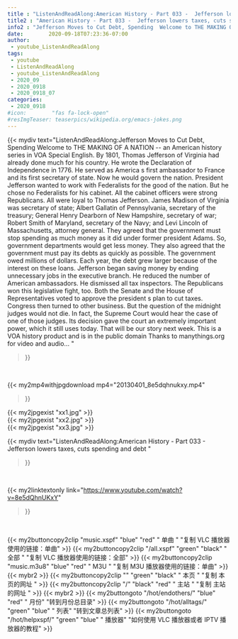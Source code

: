 ```yaml
---
title : "ListenAndReadAlong:American History - Part 033 -  Jefferson lowers taxes, cuts spending and debt "
title2 : "American History - Part 033 -  Jefferson lowers taxes, cuts spending and debt "
info2 : "Jefferson Moves to Cut Debt, Spending  Welcome to THE MAKING OF A NATION -- an American history series in VOA Special English. By 1801, Thomas Jefferson of Virginia had already done much for his country. He wrote the Declaration of Independence in 1776. He served as America s first ambassador to France and its first secretary of state. Now he would govern the nation.  President Jefferson wanted to work with Federalists for the good of the nation. But he chose no Federalists for his cabinet. All the cabinet officers were strong Republicans. All were loyal to Thomas Jefferson.  James Madison of Virginia was secretary of state; Albert Gallatin of Pennsylvania, secretary of the treasury; General Henry Dearborn of New Hampshire, secretary of war; Robert Smith of Maryland, secretary of the Navy; and Levi Lincoln of Massachusetts, attorney general.  They agreed that the government must stop spending as much money as it did under former president Adams. So, government departments would get less money. They also agreed that the government must pay its debts as quickly as possible.  The government owed millions of dollars. Each year, the debt grew larger because of the interest on these loans.  Jefferson began saving money by ending unnecessary jobs in the executive branch. He reduced the number of American ambassadors. He dismissed all tax inspectors. The Republicans won this legislative fight, too. Both the Senate and the House of Representatives voted to approve the president s plan to cut taxes.  Congress then turned to other business. But the question of the midnight judges would not die. In fact, the Supreme Court would hear the case of one of those judges. Its decision gave the court an extremely important power, which it still uses today.  That will be our story next week. This is a VOA history product and is in the public domain Thanks to manythings.org for video and audio... "
date:        2020-09-18T07:23:36-07:00
author:
 - youtube_ListenAndReadAlong
tags:
 - youtube
 - ListenAndReadAlong
 - youtube_ListenAndReadAlong
 - 2020_09
 - 2020_0918
 - 2020_0918_07
categories:
 - 2020_0918
#icon:        "fas fa-lock-open"
#resImgTeaser: teaserpics/wikipedia.org/emacs-jokes.png
---
```


{{< mydiv text="ListenAndReadAlong:Jefferson Moves to Cut Debt, Spending  Welcome to THE MAKING OF A NATION -- an American history series in VOA Special English. By 1801, Thomas Jefferson of Virginia had already done much for his country. He wrote the Declaration of Independence in 1776. He served as America s first ambassador to France and its first secretary of state. Now he would govern the nation.  President Jefferson wanted to work with Federalists for the good of the nation. But he chose no Federalists for his cabinet. All the cabinet officers were strong Republicans. All were loyal to Thomas Jefferson.  James Madison of Virginia was secretary of state; Albert Gallatin of Pennsylvania, secretary of the treasury; General Henry Dearborn of New Hampshire, secretary of war; Robert Smith of Maryland, secretary of the Navy; and Levi Lincoln of Massachusetts, attorney general.  They agreed that the government must stop spending as much money as it did under former president Adams. So, government departments would get less money. They also agreed that the government must pay its debts as quickly as possible.  The government owed millions of dollars. Each year, the debt grew larger because of the interest on these loans.  Jefferson began saving money by ending unnecessary jobs in the executive branch. He reduced the number of American ambassadors. He dismissed all tax inspectors. The Republicans won this legislative fight, too. Both the Senate and the House of Representatives voted to approve the president s plan to cut taxes.  Congress then turned to other business. But the question of the midnight judges would not die. In fact, the Supreme Court would hear the case of one of those judges. Its decision gave the court an extremely important power, which it still uses today.  That will be our story next week. This is a VOA history product and is in the public domain Thanks to manythings.org for video and audio... "
>}}
<br>


{{< my2mp4withjpgdownload mp4="20130401_8e5dqhnukxy.mp4"
>}}

{{< my2jpgexist "xx1.jpg" >}}<br>
{{< my2jpgexist "xx2.jpg" >}}<br>
{{< my2jpgexist "xx3.jpg" >}}<br>



{{< mydiv text="ListenAndReadAlong:American History - Part 033 -  Jefferson lowers taxes, cuts spending and debt "
>}}
<br>

{{< my2linktextonly link="https://www.youtube.com/watch?v=8e5dQhnUKxY"
>}}


<br>

{{< my2buttoncopy2clip "music.xspf"        "blue"   "red"    " 单曲 "  "复制 VLC 播放器使用的链接：单曲" >}} {{< my2buttoncopy2clip "/all.xspf"         "green"  "black"  " 全部 "  "复制 VLC 播放器使用的链接：全部" >}} {{< my2buttoncopy2clip "music.m3u8"        "blue"   "red"    " M3U  "    "复制 M3U 播放器使用的链接：单曲" >}} {{< mybr2 >}} {{< my2buttoncopy2clip ""                  "green"  "black"  " 本页 "    "复制 本页的网址 " >}} {{< my2buttoncopy2clip "/"                 "black"  "red"    " 主站 "    "复制 主站的网址 " >}} {{< mybr2 >}} {{< my2buttongoto      "/hot/endothers/"   "blue"   "red"    " 月份"   "转到月份总目录" >}} {{< my2buttongoto      "/hot/alltags/"     "green"  "blue"   " 列表"   "转到文章总列表" >}} {{< my2buttongoto      "/hot/helpxspf/"    "green"  "blue"   " 播放器" "如何使用 VLC 播放器或者 IPTV 播放器的教程" >}} 
